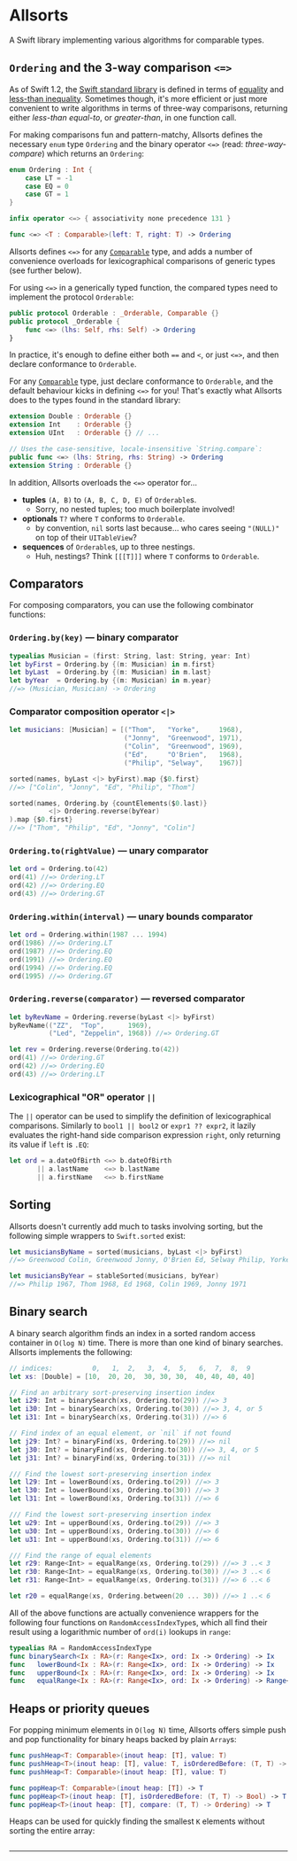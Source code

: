 Allsorts
========

A Swift library implementing various algorithms for comparable types.

`Ordering` and the 3-way comparison `<=>`
-----------------------------------------

As of Swift 1.2, the [Swift standard library][] is defined in terms of [equality][Equatable] and [less-than inequality][Comparable]. Sometimes though, it's more efficient or just more convenient to write algorithms in terms of three-way comparisons, returning either *less-than* *equal-to*, or *greater-than*, in one function call.

For making comparisons fun and pattern-matchy, Allsorts defines the necessary `enum` type `Ordering` and the binary operator `<=>` (read: *three-way-compare*) which returns an `Ordering`:

```swift
enum Ordering : Int {
    case LT = -1
    case EQ = 0
    case GT = 1
}

infix operator <=> { associativity none precedence 131 }

func <=> <T : Comparable>(left: T, right: T) -> Ordering
```

Allsorts defines `<=>` for any [`Comparable`][Comparable] type, and adds a number of convenience overloads for lexicographical comparisons of generic types (see further below).

For using `<=>` in a generically typed function, the compared types need to implement the protocol `Orderable`:

```swift
public protocol Orderable : _Orderable, Comparable {}
public protocol _Orderable {
    func <=> (lhs: Self, rhs: Self) -> Ordering
}
```

In practice, it's enough to define either both `==` and `<`, or just `<=>`, and then declare conformance to `Orderable`.

For any [`Comparable`][Comparable] type, just declare conformance to `Orderable`, and the default behaviour kicks in defining `<=>` for you! That's exactly what Allsorts does to the types found in the standard library:

```swift
extension Double : Orderable {}
extension Int    : Orderable {}
extension UInt   : Orderable {} // ...

// Uses the case-sensitive, locale-insensitive `String.compare`:
public func <=> (lhs: String, rhs: String) -> Ordering
extension String : Orderable {}
```

In addition, Allsorts overloads the `<=>` operator for…

- **tuples** `(A, B)` to `(A, B, C, D, E)` of `Orderable`s.
    - Sorry, no nested tuples; too much boilerplate involved!
- **optionals** `T?` where `T` conforms to `Orderable`.
    - by convention, `nil` sorts last because… who cares seeing `"(NULL)"` on top of their `UITableView`?
- **sequences** of `Orderable`s, up to three nestings.
    - Huh, nestings? Think `[[[T]]]` where `T` conforms to `Orderable`.

Comparators
-----------

For composing comparators, you can use the following combinator functions:

### `Ordering.by(key)` — binary comparator

```swift
typealias Musician = (first: String, last: String, year: Int)
let byFirst = Ordering.by {(m: Musician) in m.first}
let byLast  = Ordering.by {(m: Musician) in m.last}
let byYear  = Ordering.by {(m: Musician) in m.year}
//=> (Musician, Musician) -> Ordering
```

### Comparator composition operator `<|>`

```swift
let musicians: [Musician] = [("Thom",   "Yorke",     1968),
                             ("Jonny",  "Greenwood", 1971),
                             ("Colin",  "Greenwood", 1969),
                             ("Ed",     "O'Brien",   1968),
                             ("Philip", "Selway",    1967)]

sorted(names, byLast <|> byFirst).map {$0.first}
//=> ["Colin", "Jonny", "Ed", "Philip", "Thom"]

sorted(names, Ordering.by {countElements($0.last)}
          <|> Ordering.reverse(byYear)
).map {$0.first}
//=> ["Thom", "Philip", "Ed", "Jonny", "Colin"]
```

### `Ordering.to(rightValue)` — unary comparator

```swift
let ord = Ordering.to(42)
ord(41) //=> Ordering.LT
ord(42) //=> Ordering.EQ
ord(43) //=> Ordering.GT
```

### `Ordering.within(interval)` — unary bounds comparator

```swift
let ord = Ordering.within(1987 ... 1994)
ord(1986) //=> Ordering.LT
ord(1987) //=> Ordering.EQ
ord(1991) //=> Ordering.EQ
ord(1994) //=> Ordering.EQ
ord(1995) //=> Ordering.GT
```

### `Ordering.reverse(comparator)` — reversed comparator

```swift
let byRevName = Ordering.reverse(byLast <|> byFirst)
byRevName(("ZZ",  "Top",      1969),
          ("Led", "Zeppelin", 1968)) //=> Ordering.GT

let rev = Ordering.reverse(Ordering.to(42))
ord(41) //=> Ordering.GT
ord(42) //=> Ordering.EQ
ord(43) //=> Ordering.LT
```

### Lexicographical "OR" operator `||`

The `||` operator can be used to simplify the definition of lexicographical comparisons. Similarly to `bool1 || bool2` or `expr1 ?? expr2`, it lazily evaluates the right-hand side comparison expression `right`, only returning its value if `left` is `.EQ`:

```swift
let ord = a.dateOfBirth <=> b.dateOfBirth
       || a.lastName    <=> b.lastName
       || a.firstName   <=> b.firstName
```

Sorting
-------

Allsorts doesn't currently add much to tasks involving sorting, but the following simple wrappers to `Swift.sorted` exist:

```swift
let musiciansByName = sorted(musicians, byLast <|> byFirst)
//=> Greenwood Colin, Greenwood Jonny, O'Brien Ed, Selway Philip, Yorke Thom

let musiciansByYear = stableSorted(musicians, byYear)
//=> Philip 1967, Thom 1968, Ed 1968, Colin 1969, Jonny 1971
```

Binary search
-------------

A binary search algorithm finds an index in a sorted random access container in `O(log N)` time. There is more than one kind of binary searches. Allsorts implements the following:

```swift
// indices:          0,   1,  2,   3,  4,  5,   6,  7,  8,  9
let xs: [Double] = [10,  20, 20,  30, 30, 30,  40, 40, 40, 40]

// Find an arbitrary sort-preserving insertion index
let i29: Int = binarySearch(xs, Ordering.to(29)) //=> 3
let i30: Int = binarySearch(xs, Ordering.to(30)) //=> 3, 4, or 5
let i31: Int = binarySearch(xs, Ordering.to(31)) //=> 6

// Find index of an equal element, or `nil` if not found
let j29: Int? = binaryFind(xs, Ordering.to(29)) //=> nil
let j30: Int? = binaryFind(xs, Ordering.to(30)) //=> 3, 4, or 5
let j31: Int? = binaryFind(xs, Ordering.to(31)) //=> nil

/// Find the lowest sort-preserving insertion index
let l29: Int = lowerBound(xs, Ordering.to(29)) //=> 3
let l30: Int = lowerBound(xs, Ordering.to(30)) //=> 3
let l31: Int = lowerBound(xs, Ordering.to(31)) //=> 6

/// Find the lowest sort-preserving insertion index
let u29: Int = upperBound(xs, Ordering.to(29)) //=> 3
let u30: Int = upperBound(xs, Ordering.to(30)) //=> 6
let u31: Int = upperBound(xs, Ordering.to(31)) //=> 6

/// Find the range of equal elements
let r29: Range<Int> = equalRange(xs, Ordering.to(29)) //=> 3 ..< 3
let r30: Range<Int> = equalRange(xs, Ordering.to(30)) //=> 3 ..< 6
let r31: Range<Int> = equalRange(xs, Ordering.to(31)) //=> 6 ..< 6

let r20 = equalRange(xs, Ordering.between(20 ... 30)) //=> 1 ..< 6
```

All of the above functions are actually convenience wrappers for the following four functions on `RandomAccessIndexType`s, which all find their result using a logarithmic number of `ord(i)` lookups in `range`:

```swift
typealias RA = RandomAccessIndexType
func binarySearch<Ix : RA>(r: Range<Ix>, ord: Ix -> Ordering) -> Ix
func   lowerBound<Ix : RA>(r: Range<Ix>, ord: Ix -> Ordering) -> Ix
func   upperBound<Ix : RA>(r: Range<Ix>, ord: Ix -> Ordering) -> Ix
func   equalRange<Ix : RA>(r: Range<Ix>, ord: Ix -> Ordering) -> Range<Ix>
```

Heaps or priority queues
------------------------

For popping minimum elements in `O(log N)` time, Allsorts offers simple push and pop functionality for binary heaps backed by plain `Array`s:

```swift
func pushHeap<T: Comparable>(inout heap: [T], value: T)
func pushHeap<T>(inout heap: [T], value: T, isOrderedBefore: (T, T) -> Bool)
func pushHeap<T: Comparable>(inout heap: [T], value: T)

func popHeap<T: Comparable>(inout heap: [T]) -> T
func popHeap<T>(inout heap: [T], isOrderedBefore: (T, T) -> Bool) -> T
func popHeap<T>(inout heap: [T], compare: (T, T) -> Ordering) -> T
```

Heaps can be used for quickly finding the smallest `K` elements without sorting the entire array:

```swift

```

____
[Swift standard library]: http://swiftdoc.org/
[Comparable]: http://swiftdoc.org/protocol/Comparable/
[Equatable]: http://swiftdoc.org/protocol/Equatable/
